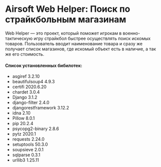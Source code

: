 # Airsoft Web Helper: Поиск по страйкбольным магазинам
Web Helper — это проект, который поможет игрокам в военно-тактическую игру страйкбол быстрее осуществлять поиск искомых товаров. Пользователь вводит наименование товара и
сразу же получает список магазинов, где искомый объект есть в наличие, а так же его стоимость.

#### Список установленных бибилотек:
- asgiref             3.2.10
- beautifulsoup4      4.9.3
- certifi             2020.6.20
- chardet             3.0.4
- Django              3.1.2
- django-filter       2.4.0
- djangorestframework 3.12.2
- idna                2.10
- Pillow              8.0.1
- pip                 20.2.4
- psycopg2-binary     2.8.6
- pytz                2020.1
- requests            2.24.0
- setuptools          50.3.0
- soupsieve           2.0.1
- sqlparse            0.3.1
- urllib3             1.25.11
